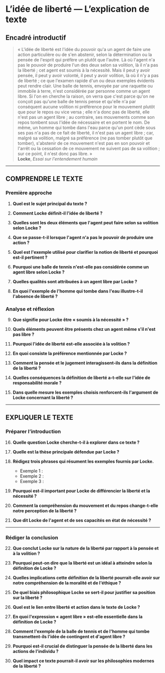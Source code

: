 # L’idée de liberté — L’explication de texte

## Encadré introductif
> « L'idée de liberté est l'idée du pouvoir qu'a un agent de faire une action particulière ou de s'en abstenir, selon la détermination ou la pensée de l'esprit qui préfère un plutôt que l'autre. Là où l'agent n'a pas le pouvoir de produire l'un des deux selon sa volition, là il n'a pas la liberté ; cet agent est soumis à la nécessité. Mais il peut y avoir pensée, il peut y avoir volonté, il peut y avoir volition, là où il n'y a pas de liberté ; ce que l'examen rapide d'un ou deux exemples évidents peut rendre clair. Une balle de tennis, envoyée par une raquette ou immobile à terre, n'est considérée par personne comme un agent libre. Si l'on en cherche la raison, on verra que c'est parce qu'on ne conçoit pas qu'une balle de tennis pense et qu'elle n'a par conséquent aucune volition ni préférence pour le mouvement plutôt que pour le repos ou vice versa ; elle n'a donc pas de liberté, elle n'est pas un agent libre ; au contraire, ses mouvements comme son repos tombent sous l'idée de nécessaire et en portent le nom. De même, un homme qui tombe dans l'eau parce qu'un pont cède sous ses pas n'a pas de ce fait de liberté, il n'est pas un agent libre ; car, malgré sa volition, malgré sa préférence (ne pas tomber plutôt que tomber), s'abstenir de ce mouvement n'est pas en son pouvoir et l'arrêt ou la cessation de ce mouvement ne suivent pas de sa volition ; sur ce point, il n'est donc pas libre. »  
> **Locke**, *Essai sur l'entendement humain*

---

## COMPRENDRE LE TEXTE

### Première approche

1. **Quel est le sujet principal du texte ?**  
   
2. **Comment Locke définit-il l'idée de liberté ?**  
   
3. **Quelles sont les deux éléments que l'agent peut faire selon sa volition selon Locke ?**  
   
4. **Que se passe-t-il lorsque l'agent n'a pas le pouvoir de produire une action ?**  

5. **Quel est l'exemple utilisé pour clarifier la notion de liberté et pourquoi est-il pertinent ?**  

6. **Pourquoi une balle de tennis n'est-elle pas considérée comme un agent libre selon Locke ?**  

7. **Quelles qualités sont attribuées à un agent libre par Locke ?**  

8. **En quoi l'exemple de l'homme qui tombe dans l'eau illustre-t-il l'absence de liberté ?**  

### Analyse et réflexion

9. **Que signifie pour Locke être « soumis à la nécessité » ?**  

10. **Quels éléments peuvent être présents chez un agent même s'il n'est pas libre ?**  

11. **Pourquoi l'idée de liberté est-elle associée à la volition ?**  

12. **En quoi consiste la préférence mentionnée par Locke ?**  

13. **Comment la pensée et le jugement interagissent-ils dans la définition de la liberté ?**  

14. **Quelles conséquences la définition de liberté a-t-elle sur l'idée de responsabilité morale ?**  

15. **Dans quelle mesure les exemples choisis renforcent-ils l'argument de Locke concernant la liberté ?**  

---

## EXPLIQUER LE TEXTE

### Préparer l’introduction

16. **Quelle question Locke cherche-t-il à explorer dans ce texte ?**  

17. **Quelle est la thèse principale défendue par Locke ?**  

18. **Rédigez trois phrases qui résument les exemples fournis par Locke.**  
    - Exemple 1 :  
    - Exemple 2 :  
    - Exemple 3 :  

19. **Pourquoi est-il important pour Locke de différencier la liberté et la nécessité ?**  

20. **Comment la compréhension du mouvement et du repos change-t-elle notre perception de la liberté ?**  

21. **Que dit Locke de l'agent et de ses capacités en état de nécessité ?**  

---

### Rédiger la conclusion

22. **Que conclut Locke sur la nature de la liberté par rapport à la pensée et à la volition ?**  

23. **Pourquoi peut-on dire que la liberté est un idéal à atteindre selon la définition de Locke ?**  

24. **Quelles implications cette définition de la liberté pourrait-elle avoir sur notre compréhension de la moralité et de l'éthique ?**  

25. **De quel biais philosophique Locke se sert-il pour justifier sa position sur la liberté ?**  

26. **Quel est le lien entre liberté et action dans le texte de Locke ?**  

27. **En quoi l'expression « agent libre » est-elle essentielle dans la définition de Locke ?**  

28. **Comment l'exemple de la balle de tennis et de l'homme qui tombe transmettent-ils l'idée de contingent et d'agent libre ?**  

29. **Pourquoi est-il crucial de distinguer la pensée de la liberté dans les actions de l'individu ?**  

30. **Quel impact ce texte pourrait-il avoir sur les philosophies modernes de la liberté ?**  